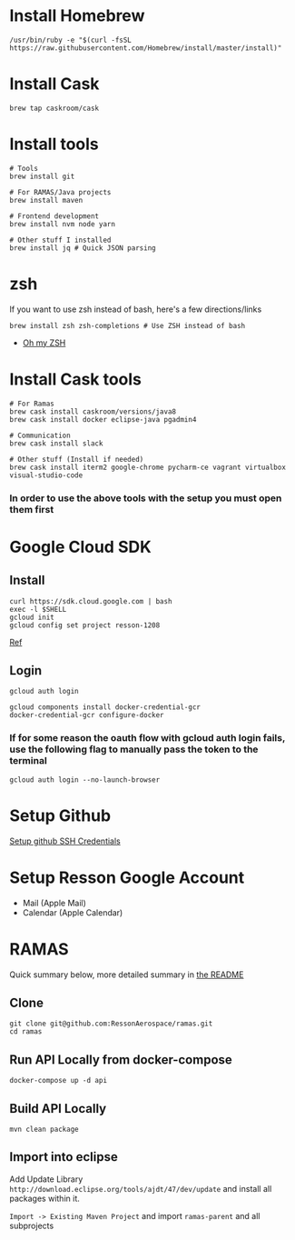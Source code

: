 # Install Homebrew
```
/usr/bin/ruby -e "$(curl -fsSL https://raw.githubusercontent.com/Homebrew/install/master/install)"
```

# Install Cask
```
brew tap caskroom/cask
```

# Install tools
```
# Tools
brew install git

# For RAMAS/Java projects
brew install maven

# Frontend development
brew install nvm node yarn

# Other stuff I installed
brew install jq # Quick JSON parsing
```

# zsh
If you want to use zsh instead of bash, here's a few directions/links

```
brew install zsh zsh-completions # Use ZSH instead of bash
```

- [Oh my ZSH](https://github.com/robbyrussell/oh-my-zsh)


# Install Cask tools
```
# For Ramas
brew cask install caskroom/versions/java8
brew cask install docker eclipse-java pgadmin4 

# Communication
brew cask install slack

# Other stuff (Install if needed)
brew cask install iterm2 google-chrome pycharm-ce vagrant virtualbox visual-studio-code
```

### In order to use the above tools with the setup you must open them first

# Google Cloud SDK
## Install
```
curl https://sdk.cloud.google.com | bash
exec -l $SHELL
gcloud init
gcloud config set project resson-1208
```
[Ref](https://cloud.google.com/sdk/downloads)


## Login
```
gcloud auth login

gcloud components install docker-credential-gcr
docker-credential-gcr configure-docker
```

### If for some reason the oauth flow with gcloud auth login fails, use the following flag to manually pass the token to the terminal
```
gcloud auth login --no-launch-browser
```


# Setup Github
[Setup github SSH Credentials](https://help.github.com/articles/adding-a-new-ssh-key-to-your-github-account/)

# Setup Resson Google Account
- Mail (Apple Mail)
- Calendar (Apple Calendar)

# RAMAS
Quick summary below, more detailed summary in [the README](https://github.com/RessonAerospace/ramas)

## Clone
```
git clone git@github.com:RessonAerospace/ramas.git
cd ramas
```

## Run API Locally from docker-compose
```
docker-compose up -d api
```

## Build API Locally
```
mvn clean package
```

## Import into eclipse
Add Update Library `http://download.eclipse.org/tools/ajdt/47/dev/update` and install all packages within it.

`Import -> Existing Maven Project` and import `ramas-parent` and all subprojects